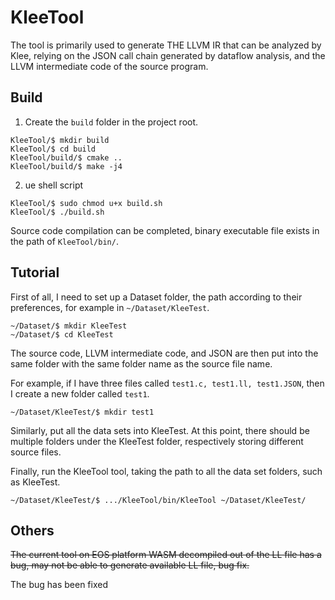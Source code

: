 # KleeTool

The tool is primarily used to generate THE LLVM IR that can be analyzed by Klee, relying on the JSON call chain generated by dataflow analysis, and the LLVM intermediate code of the source program.

## Build

1. Create the `build` folder in the project root.

```shell
KleeTool/$ mkdir build
KleeTool/$ cd build
KleeTool/build/$ cmake ..
KleeTool/build/$ make -j4
```

2. ue shell script

```shell script
KleeTool/$ sudo chmod u+x build.sh
KleeTool/$ ./build.sh
```

Source code compilation can be completed, binary executable file exists in the path of `KleeTool/bin/`.

## Tutorial

First of all, I need to set up a Dataset folder, the path according to their preferences, for example in `~/Dataset/KleeTest`.

```shell script
~/Dataset/$ mkdir KleeTest
~/Dataset/$ cd KleeTest
```

The source code, LLVM intermediate code, and JSON are then put into the same folder with the same folder name as the source file name.

For example, if I have three files called `test1.c, test1.ll, test1.JSON`, then I create a new folder called `test1`.

```shell script
~/Dataset/KleeTest/$ mkdir test1
```

Similarly, put all the data sets into KleeTest. At this point, there should be multiple folders under the KleeTest folder, respectively storing different source files.

Finally, run the KleeTool tool, taking the path to all the data set folders, such as KleeTest.

```shell script
~/Dataset/KleeTest/$ .../KleeTool/bin/KleeTool ~/Dataset/KleeTest/
```

## Others

~~The current tool on EOS platform WASM decompiled out of the LL file has a bug, may not be able to generate available LL file, bug fix.~~

The bug has been fixed